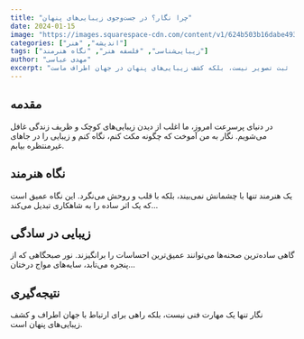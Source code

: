 ```yaml
---
title: "چرا نگار؟ در جست‌وجوی زیبایی‌های پنهان"
date: 2024-01-15
image: "https://images.squarespace-cdn.com/content/v1/624b503b16dabe4934de72a7/1649102926007-2WUFL8UAJHOOXFVT2PV4/EmptyName-67.jpg?format=2500w"
categories: ["اندیشه", "هنر"]
tags: ["زیبایی‌شناسی", "فلسفه هنر", "نگاه هنرمند"]
author: "مهدی عباسی"
excerpt: "نگار تنها ثبت تصویر نیست، بلکه کشف زیبایی‌های پنهان در جهان اطراف ماست."
---
```


## مقدمه

در دنیای پرسرعت امروز، ما اغلب از دیدن زیبایی‌های کوچک و ظریف زندگی غافل می‌شویم. نگار به من آموخت که چگونه مکث کنم، نگاه کنم و زیبایی را در جاهای غیرمنتظره بیابم.

## نگاه هنرمند

یک هنرمند تنها با چشمانش نمی‌بیند، بلکه با قلب و روحش می‌نگرد. این نگاه عمیق است که یک اثر ساده را به شاهکاری تبدیل می‌کند...

## زیبایی در سادگی

گاهی ساده‌ترین صحنه‌ها می‌توانند عمیق‌ترین احساسات را برانگیزند. نور صبحگاهی که از پنجره می‌تابد، سایه‌های مواج درختان...

## نتیجه‌گیری

نگار تنها یک مهارت فنی نیست، بلکه راهی برای ارتباط با جهان اطراف و کشف زیبایی‌های پنهان است.
